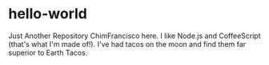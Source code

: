 # hello-world
Just Another Repository
ChimFrancisco here.  I like Node.js and CoffeeScript (that's what I'm made of!).
I've had tacos on the moon and find them far superior to Earth Tacos.

